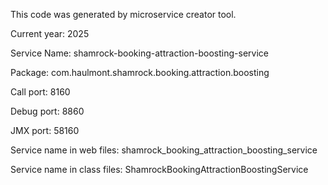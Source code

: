 This code was generated by microservice creator tool.

Current year: 2025

Service Name: shamrock-booking-attraction-boosting-service

Package: com.haulmont.shamrock.booking.attraction.boosting

Call port: 8160

Debug port: 8860

JMX port: 58160


Service name in web files: shamrock_booking_attraction_boosting_service

Service name in class files: ShamrockBookingAttractionBoostingService
